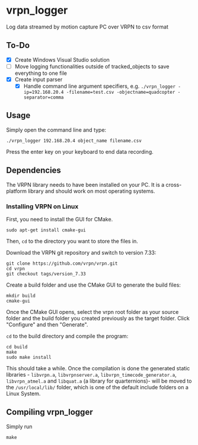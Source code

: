 # vrpn_logger

Log data streamed by motion capture PC over VRPN to csv format

## To-Do

- [x] Create Windows Visual Studio solution
- [ ] Move logging functionalities outside of tracked_objects to save everything to one file
- [x] Create input parser
    - [x] Handle command line argument specifiers, e.g. `./vrpn_logger -ip=192.168.20.4 -filename=test.csv -objectname=quadcopter -separator=comma`

## Usage

Simply open the command line and type:

```
./vrpn_logger 192.168.20.4 object_name filename.csv
```

Press the enter key on your keyboard to end data recording.

## Dependencies

The VRPN library needs to have been installed on your PC. It is a cross-platform library and should work on most operating systems.

### Installing VRPN on Linux

First, you need to install the GUI for CMake.

```
sudo apt-get install cmake-gui
```

Then, `cd` to the directory you want to store the files in.

Download the VRPN git repository and switch to version 7.33:

```
git clone https://github.com/vrpn/vrpn.git
cd vrpn
git checkout tags/version_7.33
```

Create a build folder and use the CMake GUI to generate the build files:

```
mkdir build
cmake-gui
```

Once the CMake GUI opens, select the vrpn root folder as your source folder and the build folder you created previously as the target folder. Click "Configure" and then "Generate".

`cd` to the build directory and compile the program:

```
cd build
make
sudo make install
```

This should take a while. Once the compilation is done the generated static libraries - `libvrpn.a`, `libvrpnserver.a`, `libvrpn_timecode_generator.a`, `libvrpn_atmel.a` and `libquat.a` (a library for quarternions)- will be moved to the `/usr/local/lib/` folder, which is one of the default include folders on a Linux System.

## Compiling vrpn_logger

Simply run

```
make
```
